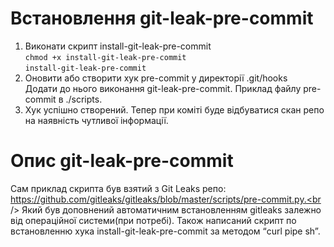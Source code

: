 # Встановлення git-leak-pre-commit
1. Виконати скрипт install-git-leak-pre-commit<br />
`chmod +x install-git-leak-pre-commit`<br />
`install-git-leak-pre-commit`
2. Оновити або створити хук pre-commit у директорії .git/hooks<br /> 
Додати до нього виконання git-leak-pre-commit. Приклад файлу pre-commit в ./scripts.
3. Хук успішно створений. Тепер при коміті буде відбуватися скан репо на наявність чутливої інформації.

# Опис git-leak-pre-commit
Сам приклад скрипта був взятий з Git Leaks репо: https://github.com/gitleaks/gitleaks/blob/master/scripts/pre-commit.py.<br />
Який був доповнений автоматичним встановленням gitleaks залежно від операційної системи(при потребі).
Також написаний скрипт по встановленню хука install-git-leak-pre-commit за методом “curl pipe sh”.
